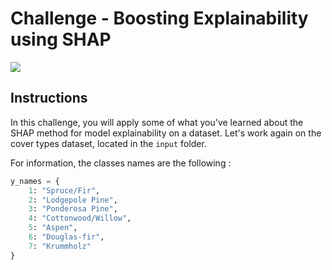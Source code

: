# Challenge - Boosting Explainability using SHAP

![](https://images.unsplash.com/photo-1494216928456-ae75fd96603d?ixlib=rb-1.2.1&ixid=eyJhcHBfaWQiOjEyMDd9&auto=format&fit=crop&w=1050&q=80)


## Instructions

In this challenge, you will apply some of what you've learned about the SHAP method for model explainability on a dataset. Let's work again on the cover types dataset, located in the `input` folder.

For information, the classes names are the following :

```python
y_names = {
    1: "Spruce/Fir",
    2: "Lodgepole Pine",
    3: "Ponderosa Pine",
    4: "Cottonwood/Willow",
    5: "Aspen",
    6: "Douglas-fir",
    7: "Krummholz"
}
```